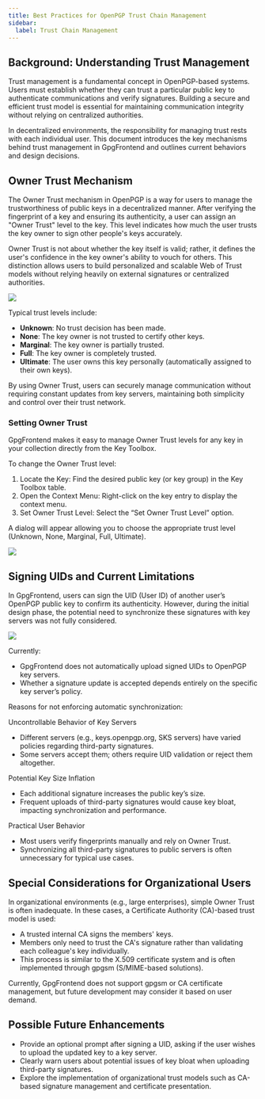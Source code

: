 ```yaml
---
title: Best Practices for OpenPGP Trust Chain Management
sidebar:
  label: Trust Chain Management
---
```


## Background: Understanding Trust Management

Trust management is a fundamental concept in OpenPGP-based systems. Users must
establish whether they can trust a particular public key to authenticate
communications and verify signatures. Building a secure and efficient trust
model is essential for maintaining communication integrity without relying on
centralized authorities.

In decentralized environments, the responsibility for managing trust rests with
each individual user. This document introduces the key mechanisms behind trust
management in GpgFrontend and outlines current behaviors and design decisions.

## Owner Trust Mechanism

The Owner Trust mechanism in OpenPGP is a way for users to manage the
trustworthiness of public keys in a decentralized manner. After verifying the
fingerprint of a key and ensuring its authenticity, a user can assign an "Owner
Trust" level to the key. This level indicates how much the user trusts the key
owner to sign other people's keys accurately.

Owner Trust is not about whether the key itself is valid; rather, it defines the
user's confidence in the key owner's ability to vouch for others. This
distinction allows users to build personalized and scalable Web of Trust models
without relying heavily on external signatures or centralized authorities.

![](https://image.cdn.bktus.com/i/2025/06/24/38399d86fb330ca20eab85c33c03331797d32679.webp)

Typical trust levels include:

- **Unknown**: No trust decision has been made.
- **None**: The key owner is not trusted to certify other keys.
- **Marginal**: The key owner is partially trusted.
- **Full**: The key owner is completely trusted.
- **Ultimate**: The user owns this key personally (automatically assigned to
  their own keys).

By using Owner Trust, users can securely manage communication without requiring
constant updates from key servers, maintaining both simplicity and control over
their trust network.

### Setting Owner Trust

GpgFrontend makes it easy to manage Owner Trust levels for any key in your
collection directly from the Key Toolbox.

To change the Owner Trust level:

1. Locate the Key: Find the desired public key (or key group) in the Key Toolbox
   table.
2. Open the Context Menu: Right-click on the key entry to display the context
   menu.
3. Set Owner Trust Level: Select the “Set Owner Trust Level” option.

A dialog will appear allowing you to choose the appropriate trust level
(Unknown, None, Marginal, Full, Ultimate).

![](https://image.cdn.bktus.com/i/2025/06/24/4b7624b599a5f310d059843c872cf81e6b089ba4.webp)

## Signing UIDs and Current Limitations

In GpgFrontend, users can sign the UID (User ID) of another user’s OpenPGP
public key to confirm its authenticity. However, during the initial design
phase, the potential need to synchronize these signatures with key servers was
not fully considered.

![](https://image.cdn.bktus.com/i/2025/06/24/d974152f4b2b850d228408b99d37ea487a3cf914.webp)

Currently:

- GpgFrontend does not automatically upload signed UIDs to OpenPGP key servers.
- Whether a signature update is accepted depends entirely on the specific key
  server’s policy.

Reasons for not enforcing automatic synchronization:

Uncontrollable Behavior of Key Servers

- Different servers (e.g., keys.openpgp.org, SKS servers) have varied policies
  regarding third-party signatures.
- Some servers accept them; others require UID validation or reject them
  altogether.

Potential Key Size Inflation

- Each additional signature increases the public key’s size.
- Frequent uploads of third-party signatures would cause key bloat, impacting
  synchronization and performance.

Practical User Behavior

- Most users verify fingerprints manually and rely on Owner Trust.
- Synchronizing all third-party signatures to public servers is often
  unnecessary for typical use cases.

## Special Considerations for Organizational Users

In organizational environments (e.g., large enterprises), simple Owner Trust is
often inadequate. In these cases, a Certificate Authority (CA)-based trust model
is used:

- A trusted internal CA signs the members' keys.
- Members only need to trust the CA's signature rather than validating each
  colleague's key individually.
- This process is similar to the X.509 certificate system and is often
  implemented through gpgsm (S/MIME-based solutions).

Currently, GpgFrontend does not support gpgsm or CA certificate management, but
future development may consider it based on user demand.

## Possible Future Enhancements

- Provide an optional prompt after signing a UID, asking if the user wishes to
  upload the updated key to a key server.
- Clearly warn users about potential issues of key bloat when uploading
  third-party signatures.
- Explore the implementation of organizational trust models such as CA-based
  signature management and certificate presentation.

